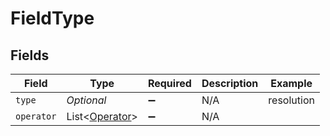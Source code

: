 # FieldType


## Fields

| Field                                                 | Type                                                  | Required                                              | Description                                           | Example                                               |
| ----------------------------------------------------- | ----------------------------------------------------- | ----------------------------------------------------- | ----------------------------------------------------- | ----------------------------------------------------- |
| `type`                                                | *Optional<String>*                                    | :heavy_minus_sign:                                    | N/A                                                   | resolution                                            |
| `operator`                                            | List<[Operator](../../models/operations/Operator.md)> | :heavy_minus_sign:                                    | N/A                                                   |                                                       |